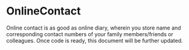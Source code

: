 OnlineContact
=============
Online contact is as good as online diary, wherein you store name and corresponding contact numbers of your family members/friends or colleagues.
Once code is ready, this document will be further updated.
